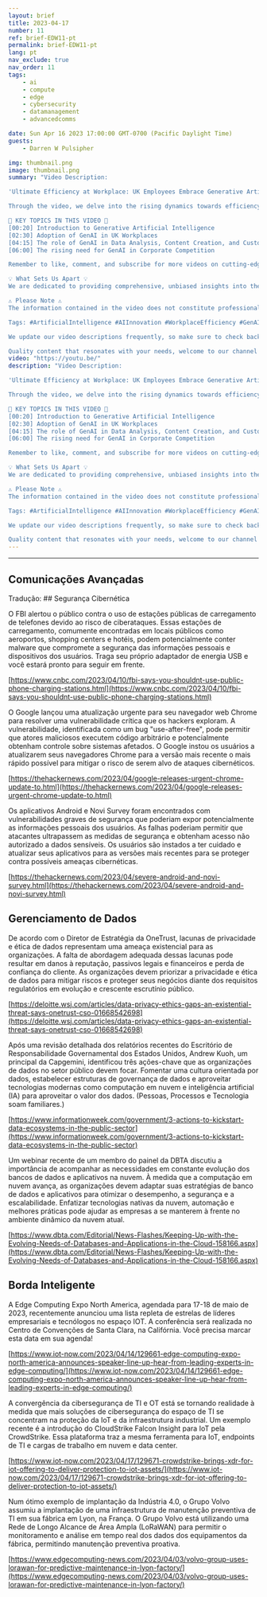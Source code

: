 ```yaml
---
layout: brief
title: 2023-04-17
number: 11
ref: brief-EDW11-pt
permalink: brief-EDW11-pt
lang: pt
nav_exclude: true
nav_order: 11
tags:
    - ai
    - compute
    - edge
    - cybersecurity
    - datamanagement
    - advancedcomms

date: Sun Apr 16 2023 17:00:00 GMT-0700 (Pacific Daylight Time)
guests:
    - Darren W Pulsipher

img: thumbnail.png
image: thumbnail.png
summary: "Video Description:

'Ultimate Efficiency at Workplace: UK Employees Embrace Generative Artificial Intelligence' explores the fast-adopted trend of generative artificial intelligence (GenAI) in British workplaces. This enlightening video reveals how GenAI, an AI that can generate new content or data based on existing models, is often implemented without explicit company approval. 

Through the video, we delve into the rising dynamics towards efficiency and innovation. Despite initial hesitance from some corporations, employees have found GenAI tools beneficial for tasks such as data analysis, content creation, and customer service. As a result, an increasing number of companies are acknowledging the need to integrate GenAI to stay competitive and fully harness its potential. 

🔑 KEY TOPICS IN THIS VIDEO 🔑
[00:20] Introduction to Generative Artificial Intelligence 
[02:30] Adoption of GenAI in UK Workplaces 
[04:15] The role of GenAI in Data Analysis, Content Creation, and Customer Service
[06:00] The rising need for GenAI in Corporate Competition

Remember to like, comment, and subscribe for more videos on cutting-edge technology trends. Visit our website (insert link) for more in-depth knowledge. Also, connect with us on social media (insert social media links) and share your thoughts on AI in workplaces!

💡 What Sets Us Apart 💡 
We are dedicated to providing comprehensive, unbiased insights into the world of AI. Our expert panel ensures that you stay updated with the latest technology trends globally.

⚠️ Please Note ⚠️ 
The information contained in the video does not constitute professional advice and should not be relied upon as such. 

Tags: #ArtificialIntelligence #AIInnovation #WorkplaceEfficiency #GenAI #DataAnalysis #ContentCreation

We update our video descriptions frequently, so make sure to check back for the latest information and resources related to AI!

Quality content that resonates with your needs, welcome to our channel! Please avoid keyword stuffing in the comments.Blog: https://embracingdigital.org/brief-EDW70-frPodcast: https://share.transistor.fm/s/864bee12"
video: "https://youtu.be/"
description: "Video Description:

'Ultimate Efficiency at Workplace: UK Employees Embrace Generative Artificial Intelligence' explores the fast-adopted trend of generative artificial intelligence (GenAI) in British workplaces. This enlightening video reveals how GenAI, an AI that can generate new content or data based on existing models, is often implemented without explicit company approval. 

Through the video, we delve into the rising dynamics towards efficiency and innovation. Despite initial hesitance from some corporations, employees have found GenAI tools beneficial for tasks such as data analysis, content creation, and customer service. As a result, an increasing number of companies are acknowledging the need to integrate GenAI to stay competitive and fully harness its potential. 

🔑 KEY TOPICS IN THIS VIDEO 🔑
[00:20] Introduction to Generative Artificial Intelligence 
[02:30] Adoption of GenAI in UK Workplaces 
[04:15] The role of GenAI in Data Analysis, Content Creation, and Customer Service
[06:00] The rising need for GenAI in Corporate Competition

Remember to like, comment, and subscribe for more videos on cutting-edge technology trends. Visit our website (insert link) for more in-depth knowledge. Also, connect with us on social media (insert social media links) and share your thoughts on AI in workplaces!

💡 What Sets Us Apart 💡 
We are dedicated to providing comprehensive, unbiased insights into the world of AI. Our expert panel ensures that you stay updated with the latest technology trends globally.

⚠️ Please Note ⚠️ 
The information contained in the video does not constitute professional advice and should not be relied upon as such. 

Tags: #ArtificialIntelligence #AIInnovation #WorkplaceEfficiency #GenAI #DataAnalysis #ContentCreation

We update our video descriptions frequently, so make sure to check back for the latest information and resources related to AI!

Quality content that resonates with your needs, welcome to our channel! Please avoid keyword stuffing in the comments.Blog: https://embracingdigital.org/brief-EDW70-frPodcast: https://share.transistor.fm/s/864bee12"
---
```






---

## Comunicações Avançadas
Tradução: ## Segurança Cibernética

O FBI alertou o público contra o uso de estações públicas de carregamento de telefones devido ao risco de ciberataques. Essas estações de carregamento, comumente encontradas em locais públicos como aeroportos, shopping centers e hotéis, podem potencialmente conter malware que compromete a segurança das informações pessoais e dispositivos dos usuários. Traga seu próprio adaptador de energia USB e você estará pronto para seguir em frente.

[https://www.cnbc.com/2023/04/10/fbi-says-you-shouldnt-use-public-phone-charging-stations.html](https://www.cnbc.com/2023/04/10/fbi-says-you-shouldnt-use-public-phone-charging-stations.html)

O Google lançou uma atualização urgente para seu navegador web Chrome para resolver uma vulnerabilidade crítica que os hackers exploram. A vulnerabilidade, identificada como um bug "use-after-free", pode permitir que atores maliciosos executem código arbitrário e potencialmente obtenham controle sobre sistemas afetados. O Google instou os usuários a atualizarem seus navegadores Chrome para a versão mais recente o mais rápido possível para mitigar o risco de serem alvo de ataques cibernéticos.

[https://thehackernews.com/2023/04/google-releases-urgent-chrome-update-to.html](https://thehackernews.com/2023/04/google-releases-urgent-chrome-update-to.html)

Os aplicativos Android e Novi Survey foram encontrados com vulnerabilidades graves de segurança que poderiam expor potencialmente as informações pessoais dos usuários. As falhas poderiam permitir que atacantes ultrapassem as medidas de segurança e obtenham acesso não autorizado a dados sensíveis. Os usuários são instados a ter cuidado e atualizar seus aplicativos para as versões mais recentes para se proteger contra possíveis ameaças cibernéticas.

[https://thehackernews.com/2023/04/severe-android-and-novi-survey.html](https://thehackernews.com/2023/04/severe-android-and-novi-survey.html)

## Gerenciamento de Dados

De acordo com o Diretor de Estratégia da OneTrust, lacunas de privacidade e ética de dados representam uma ameaça existencial para as organizações. A falta de abordagem adequada dessas lacunas pode resultar em danos à reputação, passivos legais e financeiros e perda de confiança do cliente. As organizações devem priorizar a privacidade e ética de dados para mitigar riscos e proteger seus negócios diante dos requisitos regulatórios em evolução e crescente escrutínio público.

[https://deloitte.wsj.com/articles/data-privacy-ethics-gaps-an-existential-threat-says-onetrust-cso-01668542698](https://deloitte.wsj.com/articles/data-privacy-ethics-gaps-an-existential-threat-says-onetrust-cso-01668542698)

Após uma revisão detalhada dos relatórios recentes do Escritório de Responsabilidade Governamental dos Estados Unidos, Andrew Kuoh, um principal da Capgemini, identificou três ações-chave que as organizações de dados no setor público devem focar. Fomentar uma cultura orientada por dados, estabelecer estruturas de governança de dados e aproveitar tecnologias modernas como computação em nuvem e inteligência artificial (IA) para aproveitar o valor dos dados. (Pessoas, Processos e Tecnologia soam familiares.)

[https://www.informationweek.com/government/3-actions-to-kickstart-data-ecosystems-in-the-public-sector](https://www.informationweek.com/government/3-actions-to-kickstart-data-ecosystems-in-the-public-sector)

Um webinar recente de um membro do painel da DBTA discutiu a importância de acompanhar as necessidades em constante evolução dos bancos de dados e aplicativos na nuvem. À medida que a computação em nuvem avança, as organizações devem adaptar suas estratégias de banco de dados e aplicativos para otimizar o desempenho, a segurança e a escalabilidade. Enfatizar tecnologias nativas da nuvem, automação e melhores práticas pode ajudar as empresas a se manterem à frente no ambiente dinâmico da nuvem atual.

[https://www.dbta.com/Editorial/News-Flashes/Keeping-Up-with-the-Evolving-Needs-of-Databases-and-Applications-in-the-Cloud-158166.aspx](https://www.dbta.com/Editorial/News-Flashes/Keeping-Up-with-the-Evolving-Needs-of-Databases-and-Applications-in-the-Cloud-158166.aspx)

## Borda Inteligente

A Edge Computing Expo North America, agendada para 17-18 de maio de 2023, recentemente anunciou uma lista repleta de estrelas de líderes empresariais e tecnólogos no espaço IOT. A conferência será realizada no Centro de Convenções de Santa Clara, na Califórnia. Você precisa marcar esta data em sua agenda!

[https://www.iot-now.com/2023/04/14/129661-edge-computing-expo-north-america-announces-speaker-line-up-hear-from-leading-experts-in-edge-computing/](https://www.iot-now.com/2023/04/14/129661-edge-computing-expo-north-america-announces-speaker-line-up-hear-from-leading-experts-in-edge-computing/)

A convergência da cibersegurança de TI e OT está se tornando realidade à medida que mais soluções de cibersegurança do espaço de TI se concentram na proteção da IoT e da infraestrutura industrial. Um exemplo recente é a introdução do CloudStrike Falcon Insight para IoT pela CrowdStrike. Essa plataforma traz a mesma ferramenta para IoT, endpoints de TI e cargas de trabalho em nuvem e data center.

[https://www.iot-now.com/2023/04/17/129671-crowdstrike-brings-xdr-for-iot-offering-to-deliver-protection-to-iot-assets/](https://www.iot-now.com/2023/04/17/129671-crowdstrike-brings-xdr-for-iot-offering-to-deliver-protection-to-iot-assets/)

Num ótimo exemplo de implantação da Indústria 4.0, o Grupo Volvo assumiu a implantação de uma infraestrutura de manutenção preventiva de TI em sua fábrica em Lyon, na França. O Grupo Volvo está utilizando uma Rede de Longo Alcance de Área Ampla (LoRaWAN) para permitir o monitoramento e análise em tempo real dos dados dos equipamentos da fábrica, permitindo manutenção preventiva proativa.

[https://www.edgecomputing-news.com/2023/04/03/volvo-group-uses-lorawan-for-predictive-maintenance-in-lyon-factory/](https://www.edgecomputing-news.com/2023/04/03/volvo-group-uses-lorawan-for-predictive-maintenance-in-lyon-factory/)


